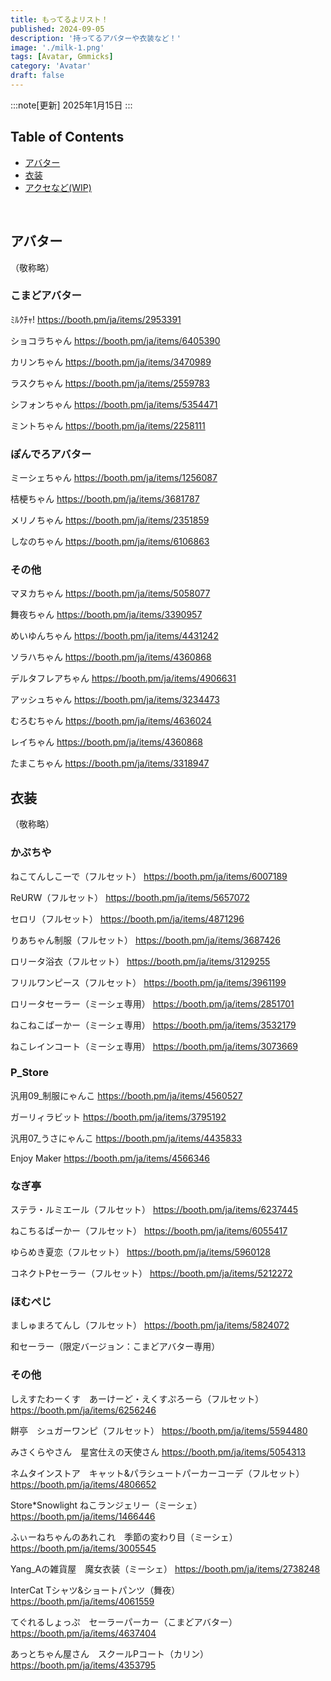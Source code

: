 ```yaml
---
title: もってるよリスト！
published: 2024-09-05
description: '持ってるアバターや衣装など！'
image: './milk-1.png'
tags: [Avatar, Gmmicks]
category: 'Avatar'
draft: false
---
```

:::note[更新]
2025年1月15日
:::

## Table of Contents

- [アバター](#アバター)
- [衣装](#衣装)
- [アクセなど(WIP)](#アクセ)
<br>

## アバター

（敬称略）

### こまどアバター

ﾐﾙｸﾁｬ!
https://booth.pm/ja/items/2953391

ショコラちゃん
https://booth.pm/ja/items/6405390

カリンちゃん
https://booth.pm/ja/items/3470989

ラスクちゃん
https://booth.pm/ja/items/2559783

シフォンちゃん
https://booth.pm/ja/items/5354471

ミントちゃん
https://booth.pm/ja/items/2258111

### ぽんでろアバター

ミーシェちゃん
https://booth.pm/ja/items/1256087

桔梗ちゃん
https://booth.pm/ja/items/3681787

メリノちゃん
https://booth.pm/ja/items/2351859

しなのちゃん
https://booth.pm/ja/items/6106863

### その他

マヌカちゃん
https://booth.pm/ja/items/5058077

舞夜ちゃん
https://booth.pm/ja/items/3390957

めいゆんちゃん
https://booth.pm/ja/items/4431242

ソラハちゃん
https://booth.pm/ja/items/4360868

デルタフレアちゃん
https://booth.pm/ja/items/4906631

アッシュちゃん
https://booth.pm/ja/items/3234473

むろむちゃん
https://booth.pm/ja/items/4636024

レイちゃん
https://booth.pm/ja/items/4360868

たまこちゃん
https://booth.pm/ja/items/3318947

## 衣装

（敬称略）

### かぷちや

ねこてんしこーで（フルセット）
https://booth.pm/ja/items/6007189

ReURW（フルセット）
https://booth.pm/ja/items/5657072

セロリ（フルセット）
https://booth.pm/ja/items/4871296

りあちゃん制服（フルセット）
https://booth.pm/ja/items/3687426

ロリータ浴衣（フルセット）
https://booth.pm/ja/items/3129255

フリルワンピース（フルセット）
https://booth.pm/ja/items/3961199

ロリータセーラー（ミーシェ専用）
https://booth.pm/ja/items/2851701

ねこねこぱーかー（ミーシェ専用）
https://booth.pm/ja/items/3532179

ねこレインコート（ミーシェ専用）
https://booth.pm/ja/items/3073669

### P_Store

汎用09_制服にゃんこ
https://booth.pm/ja/items/4560527

ガーリィラビット
https://booth.pm/ja/items/3795192

汎用07_うさにゃんこ
https://booth.pm/ja/items/4435833

Enjoy Maker
https://booth.pm/ja/items/4566346

### なぎ亭
ステラ・ルミエール（フルセット）
https://booth.pm/ja/items/6237445

ねこちるぱーかー（フルセット）
https://booth.pm/ja/items/6055417

ゆらめき夏恋（フルセット）
https://booth.pm/ja/items/5960128

コネクトPセーラー（フルセット）
https://booth.pm/ja/items/5212272

### ほむぺじ

ましゅまろてんし（フルセット）
https://booth.pm/ja/items/5824072

和セーラー（限定バージョン：こまどアバター専用）

### その他

しえすたわーくす　あーけーど・えくすぷろーら（フルセット）
https://booth.pm/ja/items/6256246

餅亭　シュガーワンピ（フルセット）
https://booth.pm/ja/items/5594480

みさくらやさん　星宮仕えの天使さん
https://booth.pm/ja/items/5054313

ネムタインストア　キャット&パラシュートパーカーコーデ（フルセット）
https://booth.pm/ja/items/4806652

Store*Snowlight ねこランジェリー（ミーシェ）
https://booth.pm/ja/items/1466446

ふぃーねちゃんのあれこれ　季節の変わり目（ミーシェ）
https://booth.pm/ja/items/3005545

Yang_Aの雑貨屋　魔女衣装（ミーシェ）
https://booth.pm/ja/items/2738248

InterCat Tシャツ&ショートパンツ（舞夜）
https://booth.pm/ja/items/4061559

てぐれるしょっぷ　セーラーパーカー（こまどアバター）
https://booth.pm/ja/items/4637404

あっとちゃん屋さん　スクールPコート（カリン）
https://booth.pm/ja/items/4353795